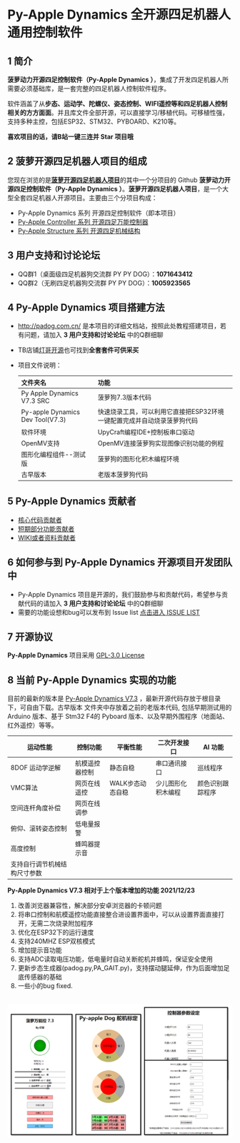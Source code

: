 # **Py-Apple Dynamics** 全开源四足机器人通用控制软件
## 1 简介

  **菠萝动力开源四足控制软件（Py-Apple Dynamics ）**，集成了开发四足机器人所需要必须基础库，是一套完整的四足机器人控制软件程序。

  软件涵盖了从**步态、运动学、陀螺仪、姿态控制、WIFI遥控等和四足机器人控制相关的方方面面**。并且库文件全部开源，可以直接学习/移植代码。可移植性强，支持多种主控，包括ESP32、STM32、PYBOARD、K210等。

  **喜欢项目的话，请B站一键三连并 Star 项目哦**

## 2 **菠萝开源四足机器人项目的组成**

  您现在浏览的是[**菠萝开源四足机器人项目**](https://github.com/ToanTech/py-apple-quadruped-robot)的其中一个分项目的 Github **菠萝动力开源四足控制软件（Py-Apple Dynamics ）**。**菠萝开源四足机器人项目**，是一个大型全套四足机器人开源项目。主要由三个分项目构成：

- Py-Apple Dynamics 系列 开源四足控制软件（即本项目）
- [Py-Apple Controller 系列 开源四足万能控制器](https://github.com/ToanTech/py-apple-controller)
- [Py-Apple Structure 系列 开源四足机械结构](https://github.com/ToanTech/py-apple-structure)

## 3 用户支持和讨论论坛

- QQ群1（桌面级四足机器狗交流群 PY PY DOG）：**1071643412**
- QQ群2（无刷四足机器狗交流群 PY PY DOG）：**1005923565**

## 4 Py-Apple Dynamics 项目搭建方法

- http://padog.com.cn/ 是本项目的详细文档站，按照此处教程搭建项目，若有问题，请加入 **3 用户支持和讨论论坛** 中的Q群细聊

- TB店铺[灯哥开源](https://shop564514875.taobao.com/)也可找到**全套套件可供采买**

- 项目文件说明：

  | 文件夹名                         | 功能                                                         |
  | -------------------------------- | ------------------------------------------------------------ |
  | Py Apple Dynamics V7.3 SRC       | 菠萝狗7.3版本代码                                            |
  | Py-apple Dynamics Dev Tool(V7.3) | 快速烧录工具，可以利用它直接把ESP32环境一键配置完成并自动烧录菠萝狗代码 |
  | 软件环境                         | UpyCraft编程IDE+控制板串口驱动                               |
  | OpenMV支持                       | OpenMV连接菠萝狗实现图像识别功能的例程                       |
  | 图形化编程组件--测试版           | 菠萝狗的图形化积木编程环境                                   |
  | 古早版本                         | 老版本菠萝狗代码                                             |
  


## 5 **Py-Apple Dynamics** 贡献者

- [核心代码贡献者](contributors_m.md)
- [短期部分功能贡献者](contributors_s.md)
- [WIKI或者资料贡献者](contributors_w.md)

## 6 如何参与到 Py-Apple Dynamics 开源项目开发团队中

-  Py-Apple Dynamics 项目是开源的，我们鼓励参与和贡献代码，希望参与贡献代码的请加入 **3 用户支持和讨论论坛** 中的Q群细聊
-  需要的功能设想和bug可以发布到 Issue list [点击进入 ISSUE LIST](https://github.com/ToanTech/py-apple-dynamics/issues)

## 7 开源协议

**Py-Apple Dynamics** 项目采用 [GPL-3.0 License](https://github.com/ToanTech/Inverted_Pendulum_DengFOC/blob/main/LICENSE)

## 8 当前 Py-Apple Dynamics 实现的功能

目前的最新的版本是  <u>Py-Apple Dynamics V7.3</u> ，最新开源代码存放于根目录下，可自由下载。古早版本 文件夹中存放着之前的老版本代码, 包括早期测试用的 Arduino 版本、基于 Stm32 F4的 Pyboard 版本、以及早期外围程序（地面站、红外遥控）等等。

| 运动性能                     | 控制功能       | 平衡性能         | 二次开发接口       | AI 功能          |
| ---------------------------- | -------------- | ---------------- | ------------------ | ---------------- |
| 8DOF 运动学逆解              | 航模遥控器控制 | 静态自稳         | 串口通讯接口       | 巡线程序         |
| VMC算法                      | 网页在线遥控   | WALK步态动态自稳 | 少儿图形化积木编程 | 颜色识别跟踪程序 |
| 空间连杆角度补偿             | 网页在线调参   |                  |                    |                  |
| 俯仰、滚转姿态控制           | 低电量报警     |                  |                    |                  |
| 高度控制                     | 蜂鸣器提示音   |                  |                    |                  |
| 支持自行调节机械结构尺寸参数 |                |                  |                    |                  |

**Py-Apple Dynamics V7.3 相对于上个版本增加的功能 2021/12/23**

1. 改善浏览器兼容性，解决部分安卓浏览器的卡顿问题
2. 将串口控制和航模遥控功能直接整合进设置界面中，可以从设置界面直接打开，无需二次烧录附加程序
3. 优化在ESP32下的运行速度
4. 支持240MHZ ESP双核模式
5. 增加提示音功能
6. 支持ADC读取电压功能，低电量时自动关断舵机并蜂鸣，保证安全使用
7. 更新步态生成器(padog.py,PA_GAIT.py)，支持摆动腿延伸，作为后面增加足底传感器的基础
8. 一些小的bug fixed.

​     ![image1](/pic/Ver73.png)